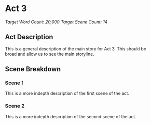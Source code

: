# Act 3
_Target Word Count: 20,000_
_Target Scene Count: 14_

## Act Description
This is a general description of the main story for Act 3. This should be broad and allow us to see the main storyline.

## Scene Breakdown

### Scene 1
This is a more indepth description of the first scene of the act.

### Scene 2
This is a more indepth description of the second scene of the act.